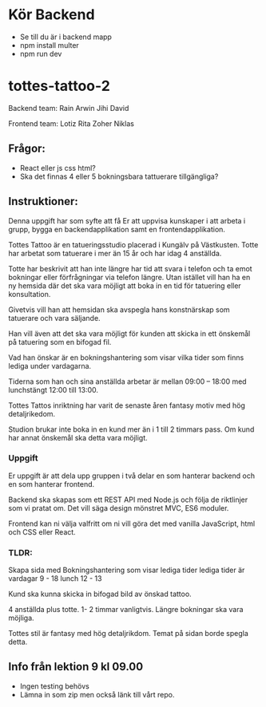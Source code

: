 # Kör Backend

- Se till du är i backend mapp
- npm install multer
- npm run dev

# tottes-tattoo-2

Backend team:
Rain
Arwin
Jihi
David

Frontend team:
Lotiz
Rita
Zoher
Niklas

## Frågor:

- React eller js css html?
- Ska det finnas 4 eller 5 bokningsbara tattuerare tillgängliga?

## Instruktioner:

Denna uppgift har som syfte att få Er att uppvisa kunskaper i att arbeta i grupp, bygga en backendapplikation samt en frontendapplikation.

Tottes Tattoo är en tatueringsstudio placerad i Kungälv på Västkusten. Totte har arbetat som tatuerare i mer än 15 år och har idag 4 anställda.

Totte har beskrivit att han inte längre har tid att svara i telefon och ta emot bokningar eller förfrågningar via telefon längre. Utan istället vill han ha en ny hemsida där det ska vara möjligt att boka in en tid för tatuering eller konsultation.

Givetvis vill han att hemsidan ska avspegla hans konstnärskap som tatuerare och vara säljande.

Han vill även att det ska vara möjligt för kunden att skicka in ett önskemål på tatuering som en bifogad fil.

Vad han önskar är en bokningshantering som visar vilka tider som finns lediga under vardagarna.

Tiderna som han och sina anställda arbetar är mellan 09:00 – 18:00 med lunchstängt 12:00 till 13:00.

Tottes Tattos inriktning har varit de senaste åren fantasy motiv med hög detaljrikedom.

Studion brukar inte boka in en kund mer än i 1 till 2 timmars pass. Om kund har annat önskemål ska detta vara möjligt.

### Uppgift

Er uppgift är att dela upp gruppen i två delar en som hanterar backend och en som hanterar frontend.

Backend ska skapas som ett REST API med Node.js och följa de riktlinjer som vi pratat om. Det vill säga design mönstret MVC, ES6 moduler.

Frontend kan ni välja valfritt om ni vill göra det med vanilla JavaScript, html och CSS eller React.

### TLDR:

Skapa sida med Bokningshantering som visar lediga tider
lediga tider är vardagar 9 - 18
lunch 12 - 13

Kund ska kunna skicka in bifogad bild av önskad tattoo.

4 anställda plus totte.
1- 2 timmar vanligtvis. Längre bokningar ska vara möjliga.

Tottes stil är fantasy med hög detaljrikdom. Temat på sidan borde spegla detta.

## Info från lektion 9 kl 09.00

- Ingen testing behövs
- Lämna in som zip men också länk till vårt repo.
